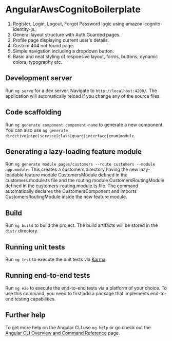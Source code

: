 # AngularAwsCognitoBoilerplate

1. Register, Login, Logout, Forgot Password logic using amazon-cognito-identity-js.
2. General layout structure with Auth Guarded pages.
3. Profile page displaying current user's details.
4. Custom 404 not found page.
5. Simple navigation including a dropdown button.
6. Basic and neat styling of responsive layout, forms, buttons, dynamic colors, typography etc.

## Development server

Run `ng serve` for a dev server. Navigate to `http://localhost:4200/`. The application will automatically reload if you change any of the source files.

## Code scaffolding

Run `ng generate component component-name` to generate a new component. You can also use `ng generate directive|pipe|service|class|guard|interface|enum|module`.

## Generating a lazy-loading feature module

Run `ng generate module pages/customers --route customers --module app.module`. This creates a customers directory having the new lazy-loadable feature module CustomersModule defined in the customers.module.ts file and the routing module CustomersRoutingModule defined in the customers-routing.module.ts file. The command automatically declares the CustomersComponent and imports CustomersRoutingModule inside the new feature module.

## Build

Run `ng build` to build the project. The build artifacts will be stored in the `dist/` directory.

## Running unit tests

Run `ng test` to execute the unit tests via [Karma](https://karma-runner.github.io).

## Running end-to-end tests

Run `ng e2e` to execute the end-to-end tests via a platform of your choice. To use this command, you need to first add a package that implements end-to-end testing capabilities.

## Further help

To get more help on the Angular CLI use `ng help` or go check out the [Angular CLI Overview and Command Reference](https://angular.io/cli) page.
